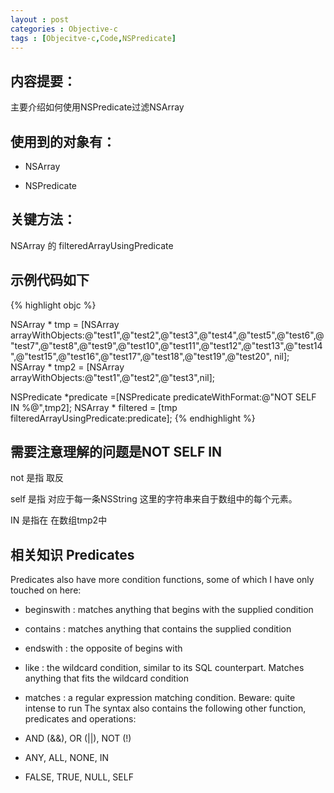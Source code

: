 ```yaml
---
layout : post
categories : Objective-c
tags : [Objecitve-c,Code,NSPredicate]
---
```


## 内容提要：
主要介绍如何使用NSPredicate过滤NSArray

## 使用到的对象有：

- NSArray

- NSPredicate

## 关键方法：

NSArray 的 filteredArrayUsingPredicate


## 示例代码如下
{% highlight objc %}

NSArray * tmp = [NSArray arrayWithObjects:@"test1",@"test2",@"test3",@"test4",@"test5",@"test6",@"test7",@"test8",@"test9",@"test10",@"test11",@"test12",@"test13",@"test14",@"test15",@"test16",@"test17",@"test18",@"test19",@"test20", nil];
NSArray * tmp2 = [NSArray arrayWithObjects:@"test1",@"test2",@"test3",nil];


NSPredicate *predicate =[NSPredicate predicateWithFormat:@"NOT SELF IN %@",tmp2];
NSArray * filtered = [tmp filteredArrayUsingPredicate:predicate];
{% endhighlight %}
## 需要注意理解的问题是NOT SELF IN

not 是指 取反

self 是指 对应于每一条NSString 这里的字符串来自于数组中的每个元素。

IN 是指在 在数组tmp2中

## 相关知识 Predicates

Predicates also have more condition functions, some of which I have only touched on here:

   * beginswith : matches anything that begins with the supplied condition
   * contains : matches anything that contains the supplied condition
   * endswith : the opposite of begins with
   * like : the wildcard condition, similar to its SQL counterpart. Matches anything that fits the wildcard condition
   * matches : a regular expression matching condition. Beware: quite intense to run
The syntax also contains the following other function, predicates and operations:

   * AND (&&), OR (||), NOT (!)
   * ANY, ALL, NONE, IN
   * FALSE, TRUE, NULL, SELF




